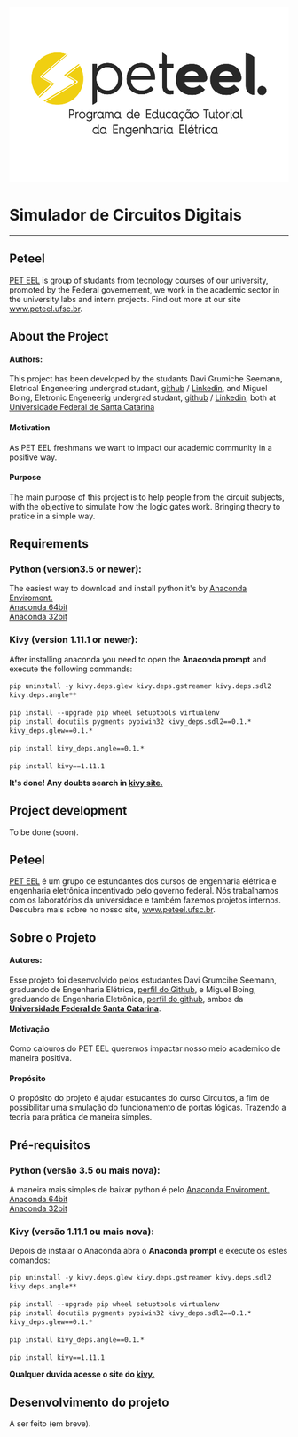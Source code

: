 ![logopeteel](images/logopeteel.png)
# Simulador de Circuitos Digitais

---
## Pet**eel**

[PET EEL](http://www.peteel.ufsc.br) is group of studants from tecnology courses of our university, promoted by the Federal governement, we work in the academic sector in the university labs and intern projects. Find out more at our site www.peteel.ufsc.br.

## About the Project
#### Authors:

This project has been developed by the studants Davi Grumiche Seemann, Eletrical Engeneering undergrad studant, [github](https://github.com/daviseemann) / [Linkedin](https://www.linkedin.com/in/daviseemann), and Miguel Boing, Eletronic Engeneerig undergrad studant, [github](https://github.com/miguelboing) / [Linkedin](https://www.linkedin.com/in/miguel-b%C3%B6ing-6aaba11b5/), both at [Universidade Federal de Santa Catarina](https://www.ufsc.br)
#### Motivation
As PET EEL freshmans we want to impact our academic community in a positive way.

#### Purpose
The main purpose of this project is to help people from the circuit subjects, with the objective to simulate how the logic gates work. Bringing theory to pratice in a simple way.

## Requirements

### Python (version3.5 or newer):

The easiest way to download and install python it's by [Anaconda Enviroment.](https://www.anaconda.com/)  
[Anaconda 64bit](https://repo.anaconda.com/archive/Anaconda3-2020.07-Windows-x86_64.exe)  
[Anaconda 32bit](https://repo.anaconda.com/archive/Anaconda3-2020.07-Windows-x86.exe)

### Kivy (version 1.11.1 or newer):
After installing anaconda you need to open the **Anaconda prompt** and execute the following commands:

    pip uninstall -y kivy.deps.glew kivy.deps.gstreamer kivy.deps.sdl2 kivy.deps.angle**  

    pip install --upgrade pip wheel setuptools virtualenv  
    pip install docutils pygments pypiwin32 kivy_deps.sdl2==0.1.* kivy_deps.glew==0.1.*  

    pip install kivy_deps.angle==0.1.*  

    pip install kivy==1.11.1

**It's done! Any doubts search in [kivy site.](https://kivy.org/#download)**

## Project development

To be done (soon).

## Pet**eel**
[PET EEL](http://www.peteel.ufsc.br) é um grupo de estundantes dos cursos de engenharia elétrica e engenharia eletrônica incentivado pelo governo federal. Nós trabalhamos com os laboratórios da universidade e também fazemos projetos internos. Descubra mais sobre no nosso site, www.peteel.ufsc.br.

## Sobre o Projeto

#### Autores:

Esse projeto foi desenvolvido pelos estudantes Davi Grumcihe Seemann, graduando de Engenharia Elétrica, [perfil do Github](https://github.com/daviseemann), e Miguel Boing, graduando de Engenharia Eletrônica, [perfil do github](https://github.com/miguelboing), ambos da [**Universidade Federal de Santa Catarina**](http://ufsc.br/).
#### Motivação
Como calouros do PET EEL queremos impactar nosso meio academico de maneira positiva.
#### Propósito
O propósito do projeto é ajudar estudantes do curso Circuitos, a fim de possibilitar uma simulação do funcionamento de portas lógicas. Trazendo a teoria para prática de maneira simples.

## Pré-requisitos

### Python (versão 3.5 ou mais nova):

A maneira mais simples de baixar python é pelo [Anaconda Enviroment.](https://www.anaconda.com/)  
[Anaconda 64bit](https://repo.anaconda.com/archive/Anaconda3-2020.07-Windows-x86_64.exe)  
[Anaconda 32bit](https://repo.anaconda.com/archive/Anaconda3-2020.07-Windows-x86.exe)

### Kivy (versão 1.11.1 ou mais nova):
Depois de instalar o Anaconda abra o **Anaconda prompt** e execute os estes comandos:

    pip uninstall -y kivy.deps.glew kivy.deps.gstreamer kivy.deps.sdl2 kivy.deps.angle**  

    pip install --upgrade pip wheel setuptools virtualenv  
    pip install docutils pygments pypiwin32 kivy_deps.sdl2==0.1.* kivy_deps.glew==0.1.*  

    pip install kivy_deps.angle==0.1.*  

    pip install kivy==1.11.1

**Qualquer duvida acesse o site do [kivy.](https://kivy.org/doc/stable/installation/installation-windows.html)**

## Desenvolvimento do projeto

A ser feito (em breve).
